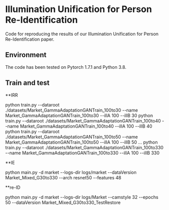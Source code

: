 # Illumination Unification for Person Re-Identification

Code for reproducing the results of our Illumination Unification for Person Re-Identification paper.

## Environment

The code has been tested on Pytorch 1.7.1 and Python 3.8.

## Train and test

**IRR

python train.py --dataroot ./datasets/Market_GammaAdaptationGANTrain_100to30 --name Market_GammaAdaptationGANTrain_100to30 --illA 100 --illB 30
python train.py --dataroot ./datasets/Market_GammaAdaptationGANTrain_100to40 --name Market_GammaAdaptationGANTrain_100to40 --illA 100 --illB 40
python train.py --dataroot ./datasets/Market_GammaAdaptationGANTrain_100to50 --name Market_GammaAdaptationGANTrain_100to50 --illA 100 --illB 50
...
python train.py --dataroot ./datasets/Market_GammaAdaptationGANTrain_100to330 --name Market_GammaAdaptationGANTrain_100to330 --illA 100 --illB 330

**IE

python main.py -d market --logs-dir logs/market --dataVersion Market_Mixed_G30to330 --arch resnet50 --features 48

**re-ID

python main.py -d market --logs-dir logs/Market --camstyle 32 --epochs 50 --dataVersion Market_Mixed_G30to330_TestRestore
